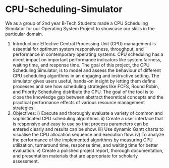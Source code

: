 # CPU-Scheduling-Simulator
We as a group of 2nd year B-Tech Students made a CPU Scheduling Simulator for our Operating System Project to showcase our skills in the particular domain.

1. Introduction: 
Effective Central Processing Unit (CPU) management is essential for optimum system 
responsiveness, throughput, and performance in contemporary operating systems. CPU 
scheduling has a direct impact on important performance indicators like system fairness, 
waiting time, and response time. The goal of this project, the CPU Scheduling Simulator, 
is to model and assess the behaviour of different CPU scheduling algorithms in an engaging 
and instructive setting. The simulator gives users useful, hands-on insight by letting them 
define processes and see how scheduling strategies like FCFS, Round Robin, and Priority 
Scheduling distribute the CPU. The goal of the tool is to close the knowledge gap between 
abstract theoretical concepts and the practical performance effects of various resource 
management strategies. 
2. Objectives: 
i) Execute and thoroughly evaluate a variety of common and sophisticated CPU 
scheduling algorithms. 
ii) Create a user interface that is responsive and easy to use so that process 
parameters can be entered clearly and results can be show. 
iii) Use dynamic Gantt charts to visualise the CPU allocation sequence and execution 
flow. 
iv) To analyze the performance of the implemented algorithms by measuring CPU 
utilization, turnaround time, response time, and waiting time for better evaluation. 
v) Create a polished project report, thorough documentation, and presentation 
materials that are appropriate for scholarly assessment.
